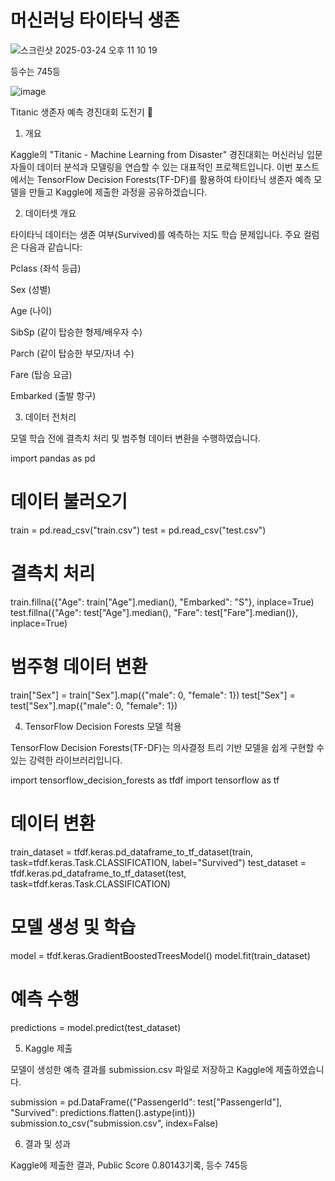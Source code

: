 # 머신러닝 타이타닉 생존


![스크린샷 2025-03-24 오후 11 10 19](https://github.com/user-attachments/assets/235e0f84-a6f6-42c0-9ccd-472f8af387a5)

등수는 745등

![image](https://github.com/user-attachments/assets/497999ae-6156-4f92-9fc9-4312eb665b52)

Titanic 생존자 예측 경진대회 도전기 🚢

1. 개요

Kaggle의 "Titanic - Machine Learning from Disaster" 경진대회는 머신러닝 입문자들이 데이터 분석과 모델링을 연습할 수 있는 대표적인 프로젝트입니다. 이번 포스트에서는 TensorFlow Decision Forests(TF-DF)를 활용하여 타이타닉 생존자 예측 모델을 만들고 Kaggle에 제출한 과정을 공유하겠습니다.

2. 데이터셋 개요

타이타닉 데이터는 생존 여부(Survived)를 예측하는 지도 학습 문제입니다. 주요 컬럼은 다음과 같습니다:

Pclass (좌석 등급)

Sex (성별)

Age (나이)

SibSp (같이 탑승한 형제/배우자 수)

Parch (같이 탑승한 부모/자녀 수)

Fare (탑승 요금)

Embarked (출발 항구)

3. 데이터 전처리

모델 학습 전에 결측치 처리 및 범주형 데이터 변환을 수행하였습니다.

import pandas as pd

# 데이터 불러오기
train = pd.read_csv("train.csv")
test = pd.read_csv("test.csv")

# 결측치 처리
train.fillna({"Age": train["Age"].median(), "Embarked": "S"}, inplace=True)
test.fillna({"Age": test["Age"].median(), "Fare": test["Fare"].median()}, inplace=True)

# 범주형 데이터 변환
train["Sex"] = train["Sex"].map({"male": 0, "female": 1})
test["Sex"] = test["Sex"].map({"male": 0, "female": 1})

4. TensorFlow Decision Forests 모델 적용

TensorFlow Decision Forests(TF-DF)는 의사결정 트리 기반 모델을 쉽게 구현할 수 있는 강력한 라이브러리입니다.

import tensorflow_decision_forests as tfdf
import tensorflow as tf

# 데이터 변환
train_dataset = tfdf.keras.pd_dataframe_to_tf_dataset(train, task=tfdf.keras.Task.CLASSIFICATION, label="Survived")
test_dataset = tfdf.keras.pd_dataframe_to_tf_dataset(test, task=tfdf.keras.Task.CLASSIFICATION)

# 모델 생성 및 학습
model = tfdf.keras.GradientBoostedTreesModel()
model.fit(train_dataset)

# 예측 수행
predictions = model.predict(test_dataset)

5. Kaggle 제출

모델이 생성한 예측 결과를 submission.csv 파일로 저장하고 Kaggle에 제출하였습니다.

submission = pd.DataFrame({"PassengerId": test["PassengerId"], "Survived": predictions.flatten().astype(int)})
submission.to_csv("submission.csv", index=False)

6. 결과 및 성과

Kaggle에 제출한 결과, Public Score 0.80143기록, 등수 745등



